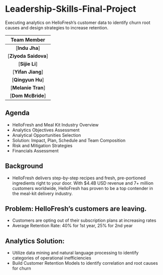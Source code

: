 # Leadership-Skills-Final-Project
Executing analytics on HelloFresh’s customer data to identify churn root causes and design strategies to increase retention.

|Team Member|
|:---:|
|[**Indu Jha**]|
|[**Ziyoda Saidova**]|
|[**Sijie Li**]|
|[**Yifan Jiang**]|
|[**Qingyun Hu**]|
|[**Melanie Tran**]|
|[**Dom McBride**]|

## Agenda
* HelloFresh and Meal Kit Industry Overview
* Analytics Objectives Assessment
* Analytical Opportunities Selection
* Solution: Impact, Plan, Schedule and Team Composition
* Risk and Mitigation Strategies
* Financials Assessment

## Background
* HelloFresh delivers step-by-step recipes and fresh, pre-portioned ingredients right to your door. With $4.4B USD revenue and 7+ million customers worldwide, HelloFresh has proven to be a top contender in the meal-kit delivery industry.
## Problem: HelloFresh’s customers are leaving.
* Customers are opting out of their subscription plans at increasing rates
* Average Retention Rate: 40% for 1st year, 25% for 2nd year
## Analytics Solution:
* Utilize data mining and natural language processing to identify categories of operational inefficiencies
* Build Customer Retention Models to identify correlation and root causes for churn
